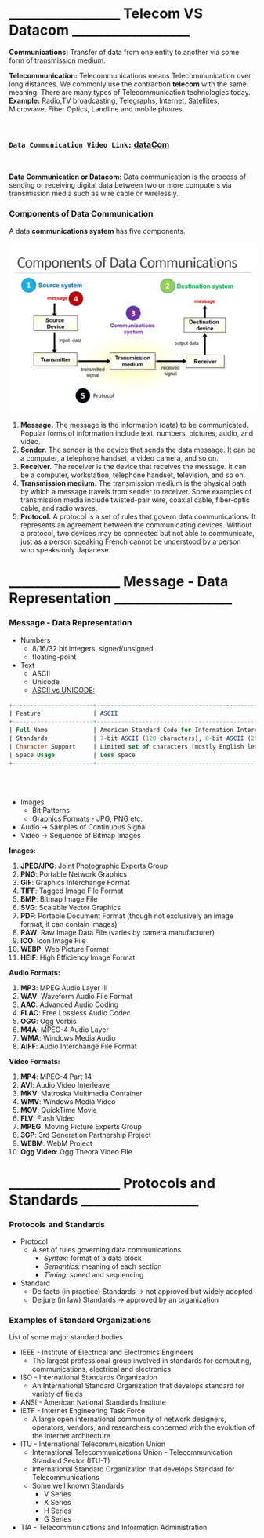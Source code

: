 
# _________________ Telecom VS Datacom __________________

**Communications:** Transfer of data from one entity to another via some form of transmission medium.

**Telecommunication:** Telecommunications means Telecommunication over long distances.
We commonly use the contraction **telecom** with the same meaning.
There are many types of Telecommunication technologies today. **Example:** Radio,TV broadcasting, Telegraphs, Internet, Satellites, Microwave, Fiber Optics, Landline and mobile phones.

<br>

### `Data Communication Video Link:` [dataCom](https://www.youtube.com/watch?v=QFjAY6yzMgo&ab_channel=LearnCoding)

<br>

**Data Communication or Datacom:** Data communication is the process of sending or receiving digital data between two or more computers via transmission media such as wire cable or wirelessly.

### Components of Data Communication

A data **communications system** has five components.

![Alt text](/Academic3rD/Datacommunication/image/image.png)

1. **Message.** The message is the information (data) to be communicated. Popular forms of information include text, numbers, pictures, audio, and video.
2. **Sender.** The sender is the device that sends the data message. It can be a computer, a telephone handset, a video camera, and so on.
3. **Receiver.** The receiver is the device that receives the message. It can be a computer, workstation, telephone handset, television, and so on.
4. **Transmission medium.** The transmission medium is the physical path by which a message travels from sender to receiver. Some examples of transmission media include twisted-pair wire, coaxial cable, fiber-optic cable, and radio waves.
5. **Protocol.** A protocol is a set of rules that govern data communications. It represents an agreement between the communicating devices. Without a protocol, two devices may be connected but not able to communicate, just as a person speaking French cannot be understood by a person who speaks only Japanese.

# _________________ Message - Data Representation __________________

### Message - Data Representation

- Numbers
    - 8/16/32 bit integers, signed/unsigned
    - floating-point
- Text
    - ASCII
    - Unicode 
    - [ASCII vs UNICODE:](https://www.youtube.com/watch?v=vduTgRS8614&ab_channel=Learnatoneclick)
  
```sql
+-----------------------+-----------------------------------------------------+-----------------------------------------------------+
| Feature               | ASCII                                               | Unicode                                             |
+-----------------------+-----------------------------------------------------+-----------------------------------------------------+
| Full Name             | American Standard Code for Information Interchange  | Universal Character Encoding (or Universal Coded Character Set) |
| Standards             | 7-bit ASCII (128 characters), 8-bit ASCII (256 characters) | UTF-8, UTF-16, UTF-32                                |
| Character Support     | Limited set of characters (mostly English letters, numbers, and special symbols) | Very large set of characters (including nearly all written languages, mathematical and musical symbols, and emoji) |
| Space Usage           | Less space                                          | More space                                          |
+-----------------------+-----------------------------------------------------+-----------------------------------------------------+
```
<br> <br>

- Images
    - Bit Patterns
    - Graphics Formats - JPG, PNG etc.
- Audio → Samples of Continuous Signal
- Video → Sequence of Bitmap Images


**Images:**

1. **JPEG/JPG**: Joint Photographic Experts Group
2. **PNG**: Portable Network Graphics
3. **GIF**: Graphics Interchange Format
4. **TIFF**: Tagged Image File Format
5. **BMP**: Bitmap Image File
6. **SVG**: Scalable Vector Graphics
7. **PDF**: Portable Document Format (though not exclusively an image format, it can contain images)
8. **RAW**: Raw Image Data File (varies by camera manufacturer)
9. **ICO**: Icon Image File
10. **WEBP**: Web Picture Format
11. **HEIF**: High Efficiency Image Format


**Audio Formats:**

1. **MP3**: MPEG Audio Layer III
2. **WAV**: Waveform Audio File Format
3. **AAC**: Advanced Audio Coding
4. **FLAC**: Free Lossless Audio Codec
5. **OGG**: Ogg Vorbis
6. **M4A**: MPEG-4 Audio Layer
7. **WMA**: Windows Media Audio
8. **AIFF**: Audio Interchange File Format

**Video Formats:**

1. **MP4**: MPEG-4 Part 14
2. **AVI**: Audio Video Interleave
3. **MKV**: Matroska Multimedia Container
4. **WMV**: Windows Media Video
5. **MOV**: QuickTime Movie
6. **FLV**: Flash Video
7. **MPEG**: Moving Picture Experts Group
8. **3GP**: 3rd Generation Partnership Project
9. **WEBM**: WebM Project
10. **Ogg Video**: Ogg Theora Video File


# _________________ Protocols and Standards __________________

### Protocols and Standards


- Protocol
    - A set of rules governing data communications
        - *Syntax:* format of a data block
        - *Semantics:* meaning of each section
        - *Timing:* speed and sequencing
- Standard
    - De facto (in practice) Standards → not approved but widely adopted
    - De jure (in law) Standards → approved by an organization

### Examples of Standard Organizations

List of some major standard bodies

- IEEE - Institute of Electrical and Electronics Engineers
    - The largest professional group involved in standards for computing, communications, electrical and electronics
- ISO - International Standards Organization
    - An International Standard Organization that develops standard for variety of fields
- ANSI - American National Standards Institute
- IETF - Internet Engineering Task Force
    - A large open international community of network designers, operators, vendors, and researchers concerned with the evolution of the Internet architecture
- ITU - International Telecommunication Union
    - International Telecommunications Union - Telecommunication Standard Sector (ITU-T)
    - International Standard Organization that develops Standard for Telecommunications
    - Some well known Standards
        - V Series
        - X Series
        - H Series
        - G Series
- TIA - Telecommunications and Information Administration